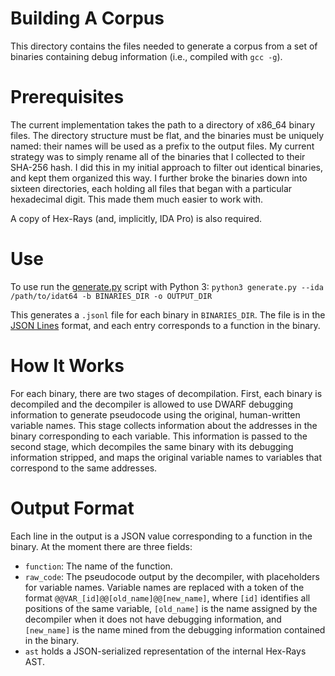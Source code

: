 Building A Corpus
=================

This directory contains the files needed to generate a corpus from a set of
binaries containing debug information (i.e., compiled with `gcc -g`).

Prerequisites
=============

The current implementation takes the path to a directory of x86_64 binary
files. The directory structure must be flat, and the binaries must be uniquely
named: their names will be used as a prefix to the output files. My current
strategy was to simply rename all of the binaries that I collected to their
SHA-256 hash. I did this in my initial approach to filter out identical
binaries, and kept them organized this way. I further broke the binaries down
into sixteen directories, each holding all files that began with a particular
hexadecimal digit. This made them much easier to work with.

A copy of Hex-Rays (and, implicitly, IDA Pro) is also required.

Use
===

To use run the [generate.py](generate.py) script with Python 3:
`python3 generate.py --ida /path/to/idat64 -b BINARIES_DIR -o OUTPUT_DIR`

This generates a `.jsonl` file for each binary in `BINARIES_DIR`. The file is in
the [JSON Lines](http://jsonlines.org) format, and each entry corresponds to a
function in the binary.

How It Works
============

For each binary, there are two stages of decompilation. First, each binary is
decompiled and the decompiler is allowed to use DWARF debugging information to
generate pseudocode using the original, human-written variable names. This stage
collects information about the addresses in the binary corresponding to each
variable. This information is passed to the second stage, which decompiles the
same binary with its debugging information stripped, and maps the original
variable names to variables that correspond to the same addresses.

Output Format
=============

Each line in the output is a JSON value corresponding to a function in the
binary. At the moment there are three fields:
* `function`: The name of the function.
* `raw_code`: The pseudocode output by the decompiler, with placeholders for
variable names. Variable names are replaced with a token of the format
`@@VAR_[id]@@[old_name]@@[new_name]`, where `[id]` identifies all positions of
the same variable, `[old_name]` is the name assigned by the decompiler when it
does not have debugging information, and `[new_name]` is the name mined from the
debugging information contained in the binary.
* `ast` holds a JSON-serialized representation of the internal Hex-Rays AST.

